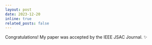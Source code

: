 ```yaml
---
layout: post
date: 2023-12-20  
inline: true
related_posts: false
---
```


Congratulations! My paper was accepted by the IEEE JSAC Journal.  :sparkles:  
